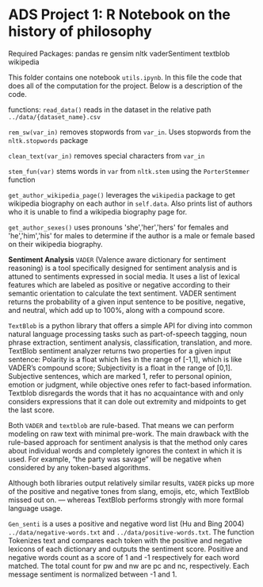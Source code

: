 # ADS Project 1:  R Notebook on the history of philosophy

Required Packages:
    pandas
    re
    gensim
    nltk
    vaderSentiment
    textblob
    wikipedia

This folder contains one notebook `utils.ipynb`. In this file the code that does all of the computation for the project. Below is a description of the code.

functions:
`read_data()` reads in the dataset in the relative path `../data/{dataset_name}.csv`

`rem_sw(var_in)` removes stopwords from `var_in`. Uses stopwords from the `nltk.stopwords` package
    
`clean_text(var_in)` removes special characters from `var_in`
    
`stem_fun(var)` stems words in `var` from `nltk.stem` using the `PorterStemmer` function

`get_author_wikipedia_page()` leverages the `wikipedia` package to get wikipedia biography on each author in `self.data`. Also prints list of authors who it is unable to find a wikipedia biography page for.

`get_author_sexes()` uses pronouns 'she','her','hers' for females and 'he','him','his' for males to determine if the author is a male or female based on their wikipedia biography.

**Sentiment Analysis**
`VADER` (Valence aware dictionary for sentiment reasoning) is a tool specifically designed for sentiment analysis and is attuned to sentiments expressed in social media. It uses a list of lexical features which are labeled as positive or negative according to their semantic orientation to calculate the text sentiment.  VADER sentiment returns the probability of a given input sentence to be positive, negative, and neutral, which add up to 100%, along with a compound score.

`TextBlob` is a python library that offers a simple API for diving into common natural language processing tasks such as part-of-speech tagging, noun phrase extraction, sentiment analysis, classification, translation, and more. TextBlob sentiment analyzer returns two properties for a given input sentence: Polarity is a float which lies in the range of [-1,1], which is like VADER’s compound score; Subjectivity is a float in the range of [0,1]. Subjective sentences, which are marked 1, refer to personal opinion, emotion or judgment, while objective ones refer to fact-based information. Textblob disregards the words that it has no acquaintance with and only considers expressions that it can dole out extremity and midpoints to get the last score.

Both `VADER` and `textblob` are rule-based. That means we can perform modeling on raw text with minimal pre-work. The main drawback with the rule-based approach for sentiment analysis is that the method only cares about individual words and completely ignores the context in which it is used. For example, “the party was savage” will be negative when considered by any token-based algorithms.

Although both libraries output relatively similar results, `VADER` picks up more of the positive and negative tones from slang, emojis, etc, which TextBlob missed out on. — whereas TextBlob performs strongly with more formal language usage.

`Gen_senti` is a uses a positive and negative word list (Hu and Bing 2004) `../data/negative-words.txt` and `../data/positive-words.txt`. The function Tokenizes text and compares each token with the positive and negative lexicons of each dictionary and outputs the sentiment score. Positive and negative words count as a score of 1 and -1 respectively for each word matched. The total count for pw and nw are pc and nc, respectively. Each message sentiment is normalized between -1 and 1.